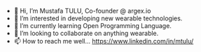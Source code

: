 - 👋 Hi, I’m Mustafa TULU, Co-founder @ argex.io
- 👀 I’m interested in developing new wearable technologies.
- 🌱 I’m currently learning Open Programming Language.
- 💞️ I’m looking to collaborate on anything wearable.
- 📫 How to reach me well... https://www.linkedin.com/in/mtulu/

<!---
mtulu-argeX/mtulu-argeX is a ✨ special ✨ repository because its `README.md` (this file) appears on your GitHub profile.
You can click the Preview link to take a look at your changes.
--->
